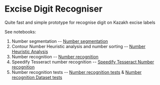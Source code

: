 # Excise Digit Recogniser

Quite fast and simple prototype for recognise digit on Kazakh excise labels

See notebooks:
1. Number segmentation -- [Number segmentation](01-NumberSegmentation.ipynb)
2. Contour Number Heuristic analysis and number sorting -- [Number Heuristic Analysis](02-NumberHeuristicAnalysis.ipynb)
3. Number recognition -- [Number recognition](03-NumberRecognition.ipynb)
4. Speedify Tesseract number recognition -- [Speedify Tesseract Number recognition](04-SpeedifyTesseractNumberRecognition.ipynb)
5. Number recognition tests -- [Number recognition tests](05-NumberRecognitionTests.ipynb) & [Number recognition Dataset tests](06-NumberRecognitionDatasetTests.ipynb)